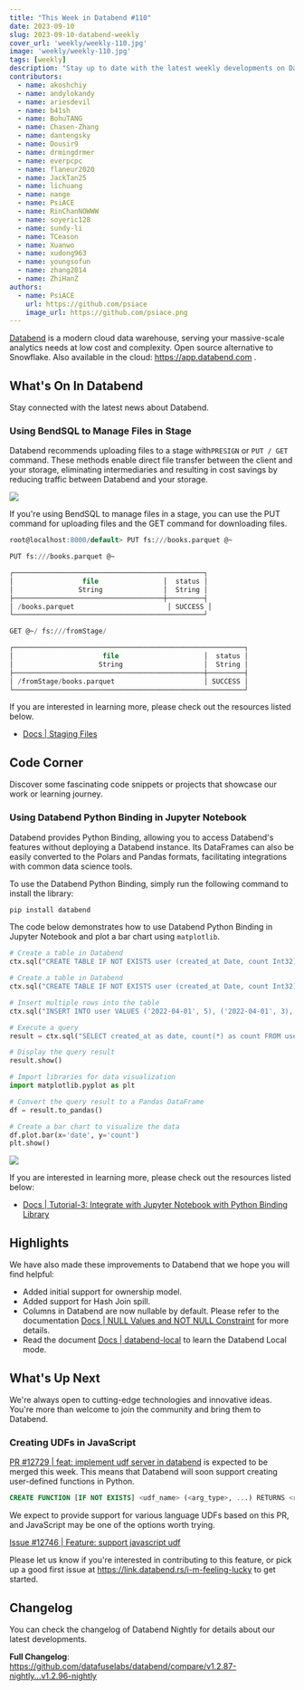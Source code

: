 ```yaml
---
title: "This Week in Databend #110"
date: 2023-09-10
slug: 2023-09-10-databend-weekly
cover_url: 'weekly/weekly-110.jpg'
image: 'weekly/weekly-110.jpg'
tags: [weekly]
description: "Stay up to date with the latest weekly developments on Databend!"
contributors:
  - name: akoshchiy
  - name: andylokandy
  - name: ariesdevil
  - name: b41sh
  - name: BohuTANG
  - name: Chasen-Zhang
  - name: dantengsky
  - name: Dousir9
  - name: drmingdrmer
  - name: everpcpc
  - name: flaneur2020
  - name: JackTan25
  - name: lichuang
  - name: nange
  - name: PsiACE
  - name: RinChanNOWWW
  - name: soyeric128
  - name: sundy-li
  - name: TCeason
  - name: Xuanwo
  - name: xudong963
  - name: youngsofun
  - name: zhang2014
  - name: ZhiHanZ
authors:
  - name: PsiACE
    url: https://github.com/psiace
    image_url: https://github.com/psiace.png
---
```


[Databend](https://github.com/datafuselabs/databend) is a modern cloud data warehouse, serving your massive-scale analytics needs at low cost and complexity. Open source alternative to Snowflake. Also available in the cloud: <https://app.databend.com> .

## What's On In Databend

Stay connected with the latest news about Databend.

### Using BendSQL to Manage Files in Stage

Databend recommends uploading files to a stage with`PRESIGN` or `PUT / GET` command. These methods enable direct file transfer between the client and your storage, eliminating intermediaries and resulting in cost savings by reducing traffic between Databend and your storage.

![](https://databend.rs/assets/images/staging-file-ff259b7f65e99faec0ca69fcdf732512.png)

If you're using BendSQL to manage files in a stage, you can use the PUT command for uploading files and the GET command for downloading files.

```SQL
root@localhost:8000/default> PUT fs:///books.parquet @~

PUT fs:///books.parquet @~

┌───────────────────────────────────────────────┐
│                 file                │  status │
│                String               │  String │
├─────────────────────────────────────┼─────────┤
│ /books.parquet                       │ SUCCESS │
└───────────────────────────────────────────────┘

GET @~/ fs:///fromStage/

┌─────────────────────────────────────────────────────────┐
│                      file                     │  status │
│                     String                    │  String │
├───────────────────────────────────────────────┼─────────┤
│ /fromStage/books.parquet                      │ SUCCESS │
└─────────────────────────────────────────────────────────┘
```

If you are interested in learning more, please check out the resources listed below.

- [Docs | Staging Files](https://databend.rs/doc/load-data/stage/stage-files)

## Code Corner

Discover some fascinating code snippets or projects that showcase our work or learning journey.

### Using Databend Python Binding in Jupyter Notebook

Databend provides Python Binding, allowing you to access Databend's features without deploying a Databend instance. Its DataFrames can also be easily converted to the Polars and Pandas formats, facilitating integrations with common data science tools.

To use the Databend Python Binding, simply run the following command to install the library:

```bash
pip install databend
```

The code below demonstrates how to use Databend Python Binding in Jupyter Notebook and plot a bar chart using `matplotlib`.

```python
# Create a table in Databend
ctx.sql("CREATE TABLE IF NOT EXISTS user (created_at Date, count Int32)")

# Create a table in Databend
ctx.sql("CREATE TABLE IF NOT EXISTS user (created_at Date, count Int32)")

# Insert multiple rows into the table
ctx.sql("INSERT INTO user VALUES ('2022-04-01', 5), ('2022-04-01', 3), ('2022-04-03', 4), ('2022-04-03', 1), ('2022-04-04', 10)")

# Execute a query
result = ctx.sql("SELECT created_at as date, count(*) as count FROM user GROUP BY created_at")

# Display the query result
result.show()

# Import libraries for data visualization
import matplotlib.pyplot as plt

# Convert the query result to a Pandas DataFrame
df = result.to_pandas()

# Create a bar chart to visualize the data
df.plot.bar(x='date', y='count')
plt.show()
```

![](https://databend.rs/assets/images/localhost_8888_notebooks_Untitled.ipynb-3992998c3577fa62ff83a36bcee494f8.png)

If you are interested in learning more, please check out the resources listed below:

- [Docs | Tutorial-3: Integrate with Jupyter Notebook with Python Binding Library](https://databend.rs/doc/visualize/jupyter#tutorial-3-integrate-with-jupyter-notebook-with-python-binding-library)

## Highlights

We have also made these improvements to Databend that we hope you will find helpful:

- Added initial support for ownership model.
- Added support for Hash Join spill.
- Columns in Databend are now nullable by default. Please refer to the documentation [Docs | NULL Values and NOT NULL Constraint](https://databend.rs/doc/sql-reference/data-types/#null-values-and-not-null-constraint) for more details.
- Read the document [Docs | databend-local](https://databend.rs/doc/sql-clients/databend-local) to learn the Databend Local mode.

## What's Up Next

We're always open to cutting-edge technologies and innovative ideas. You're more than welcome to join the community and bring them to Databend.

### Creating UDFs in JavaScript

[PR #12729 | feat: implement udf server in databend](https://github.com/datafuselabs/databend/pull/12729) is expected to be merged this week. This means that Databend will soon support creating user-defined functions in Python.

```SQL
CREATE FUNCTION [IF NOT EXISTS] <udf_name> (<arg_type>, ...) RETURNS <return_type> LANGUAGE <language> HANDLER=<handler> ADDRESS=<udf_server_address>
```

We expect to provide support for various language UDFs based on this PR, and JavaScript may be one of the options worth trying.

[Issue #12746 | Feature: support javascript udf ](https://github.com/datafuselabs/databend/issues/12746)

Please let us know if you're interested in contributing to this feature, or pick up a good first issue at <https://link.databend.rs/i-m-feeling-lucky> to get started.

## Changelog

You can check the changelog of Databend Nightly for details about our latest developments.

**Full Changelog**: <https://github.com/datafuselabs/databend/compare/v1.2.87-nightly...v1.2.96-nightly>

